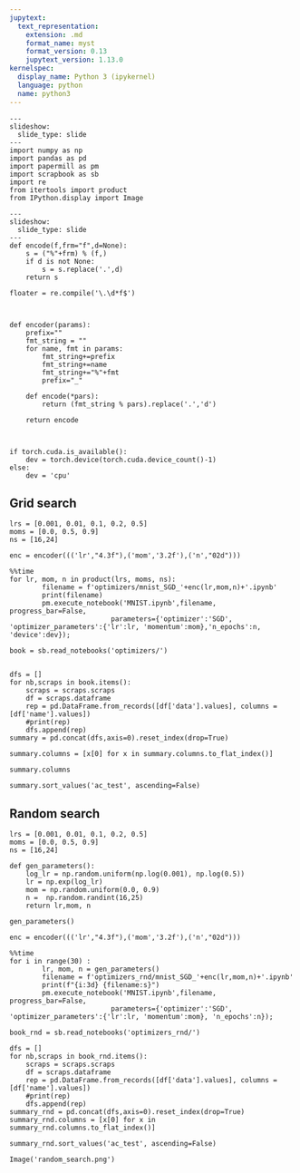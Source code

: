 ```yaml
---
jupytext:
  text_representation:
    extension: .md
    format_name: myst
    format_version: 0.13
    jupytext_version: 1.13.0
kernelspec:
  display_name: Python 3 (ipykernel)
  language: python
  name: python3
---
```


```{code-cell} ipython3
---
slideshow:
  slide_type: slide
---
import numpy as np
import pandas as pd
import papermill as pm
import scrapbook as sb
import re
from itertools import product
from IPython.display import Image
```

```{code-cell} ipython3
---
slideshow:
  slide_type: slide
---
def encode(f,frm="f",d=None):
    s = ("%"+frm) % (f,)
    if d is not None:
        s = s.replace('.',d)
    return s

floater = re.compile('\.\d*f$')


    
def encoder(params):
    prefix=""
    fmt_string = ""
    for name, fmt in params:
        fmt_string+=prefix
        fmt_string+=name
        fmt_string+="%"+fmt
        prefix="_"
    
    def encode(*pars):
        return (fmt_string % pars).replace('.','d')
    
    return encode
        
    
```

```{code-cell} ipython3
if torch.cuda.is_available():
    dev = torch.device(torch.cuda.device_count()-1)
else:
    dev = 'cpu'
```

## Grid search

```{code-cell} ipython3
lrs = [0.001, 0.01, 0.1, 0.2, 0.5]
moms = [0.0, 0.5, 0.9]
ns = [16,24]
```

```{code-cell} ipython3
enc = encoder((('lr',"4.3f"),('mom','3.2f'),('n',"02d")))
```

```{code-cell} ipython3
%%time 
for lr, mom, n in product(lrs, moms, ns):
        filename = f'optimizers/mnist_SGD_'+enc(lr,mom,n)+'.ipynb'
        print(filename)
        pm.execute_notebook('MNIST.ipynb',filename, progress_bar=False,
                         parameters={'optimizer':'SGD', 'optimizer_parameters':{'lr':lr, 'momentum':mom},'n_epochs':n, 'device':dev});
```

```{code-cell} ipython3
book = sb.read_notebooks('optimizers/')
```

```{code-cell} ipython3

```

```{code-cell} ipython3
dfs = []
for nb,scraps in book.items():
    scraps = scraps.scraps
    df = scraps.dataframe
    rep = pd.DataFrame.from_records([df['data'].values], columns = [df['name'].values])
    #print(rep)
    dfs.append(rep)
summary = pd.concat(dfs,axis=0).reset_index(drop=True)

summary.columns = [x[0] for x in summary.columns.to_flat_index()]
```

```{code-cell} ipython3
summary.columns
```

```{code-cell} ipython3
summary.sort_values('ac_test', ascending=False)
```

## Random search

```{code-cell} ipython3
lrs = [0.001, 0.01, 0.1, 0.2, 0.5]
moms = [0.0, 0.5, 0.9]
ns = [16,24]
```

```{code-cell} ipython3
def gen_parameters():
    log_lr = np.random.uniform(np.log(0.001), np.log(0.5))
    lr = np.exp(log_lr)
    mom = np.random.uniform(0.0, 0.9)
    n =  np.random.randint(16,25)
    return lr,mom, n
```

```{code-cell} ipython3
gen_parameters()
```

```{code-cell} ipython3
enc = encoder((('lr',"4.3f"),('mom','3.2f'),('n',"02d")))
```

```{code-cell} ipython3
%%time
for i in range(30) :
        lr, mom, n = gen_parameters()
        filename = f'optimizers_rnd/mnist_SGD_'+enc(lr,mom,n)+'.ipynb'
        print(f"{i:3d} {filename:s}")
        pm.execute_notebook('MNIST.ipynb',filename, progress_bar=False,
                         parameters={'optimizer':'SGD', 'optimizer_parameters':{'lr':lr, 'momentum':mom}, 'n_epochs':n});
```

```{code-cell} ipython3
book_rnd = sb.read_notebooks('optimizers_rnd/')
```

```{code-cell} ipython3
dfs = []
for nb,scraps in book_rnd.items():
    scraps = scraps.scraps
    df = scraps.dataframe
    rep = pd.DataFrame.from_records([df['data'].values], columns = [df['name'].values])
    #print(rep)
    dfs.append(rep)
summary_rnd = pd.concat(dfs,axis=0).reset_index(drop=True)
summary_rnd.columns = [x[0] for x in summary_rnd.columns.to_flat_index()]
```

```{code-cell} ipython3
summary_rnd.sort_values('ac_test', ascending=False)
```

```{code-cell} ipython3
Image('random_search.png')
```
